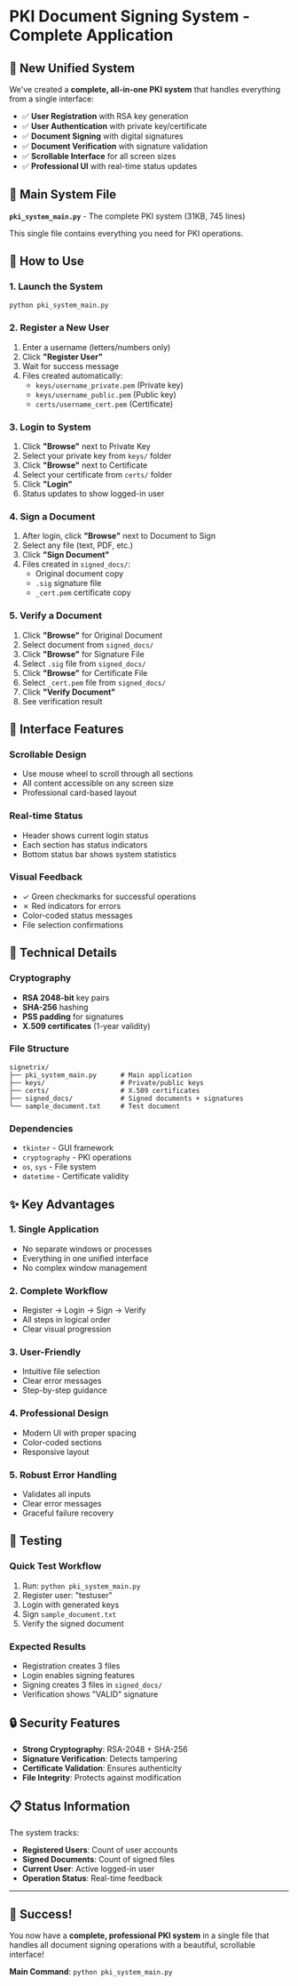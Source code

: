 # PKI Document Signing System - Complete Application

## 🚀 **New Unified System**

We've created a **complete, all-in-one PKI system** that handles everything from a single interface:

- ✅ **User Registration** with RSA key generation
- ✅ **User Authentication** with private key/certificate
- ✅ **Document Signing** with digital signatures
- ✅ **Document Verification** with signature validation
- ✅ **Scrollable Interface** for all screen sizes
- ✅ **Professional UI** with real-time status updates

## 📁 **Main System File**

**`pki_system_main.py`** - The complete PKI system (31KB, 745 lines)

This single file contains everything you need for PKI operations.

## 🎯 **How to Use**

### **1. Launch the System**
```bash
python pki_system_main.py
```

### **2. Register a New User**
1. Enter a username (letters/numbers only)
2. Click **"Register User"**
3. Wait for success message
4. Files created automatically:
   - `keys/username_private.pem` (Private key)
   - `keys/username_public.pem` (Public key)
   - `certs/username_cert.pem` (Certificate)

### **3. Login to System**
1. Click **"Browse"** next to Private Key
2. Select your private key from `keys/` folder
3. Click **"Browse"** next to Certificate
4. Select your certificate from `certs/` folder
5. Click **"Login"**
6. Status updates to show logged-in user

### **4. Sign a Document**
1. After login, click **"Browse"** next to Document to Sign
2. Select any file (text, PDF, etc.)
3. Click **"Sign Document"**
4. Files created in `signed_docs/`:
   - Original document copy
   - `.sig` signature file
   - `_cert.pem` certificate copy

### **5. Verify a Document**
1. Click **"Browse"** for Original Document
2. Select document from `signed_docs/`
3. Click **"Browse"** for Signature File
4. Select `.sig` file from `signed_docs/`
5. Click **"Browse"** for Certificate File
6. Select `_cert.pem` file from `signed_docs/`
7. Click **"Verify Document"**
8. See verification result

## 🎨 **Interface Features**

### **Scrollable Design**
- Use mouse wheel to scroll through all sections
- All content accessible on any screen size
- Professional card-based layout

### **Real-time Status**
- Header shows current login status
- Each section has status indicators
- Bottom status bar shows system statistics

### **Visual Feedback**
- ✓ Green checkmarks for successful operations
- ✗ Red indicators for errors
- Color-coded status messages
- File selection confirmations

## 🔧 **Technical Details**

### **Cryptography**
- **RSA 2048-bit** key pairs
- **SHA-256** hashing
- **PSS padding** for signatures
- **X.509 certificates** (1-year validity)

### **File Structure**
```
signetrix/
├── pki_system_main.py      # Main application
├── keys/                   # Private/public keys
├── certs/                  # X.509 certificates
├── signed_docs/            # Signed documents + signatures
└── sample_document.txt     # Test document
```

### **Dependencies**
- `tkinter` - GUI framework
- `cryptography` - PKI operations
- `os`, `sys` - File system
- `datetime` - Certificate validity

## ✨ **Key Advantages**

### **1. Single Application**
- No separate windows or processes
- Everything in one unified interface
- No complex window management

### **2. Complete Workflow**
- Register → Login → Sign → Verify
- All steps in logical order
- Clear visual progression

### **3. User-Friendly**
- Intuitive file selection
- Clear error messages
- Step-by-step guidance

### **4. Professional Design**
- Modern UI with proper spacing
- Color-coded sections
- Responsive layout

### **5. Robust Error Handling**
- Validates all inputs
- Clear error messages
- Graceful failure recovery

## 🧪 **Testing**

### **Quick Test Workflow**
1. Run: `python pki_system_main.py`
2. Register user: "testuser"
3. Login with generated keys
4. Sign `sample_document.txt`
5. Verify the signed document

### **Expected Results**
- Registration creates 3 files
- Login enables signing features
- Signing creates 3 files in `signed_docs/`
- Verification shows "VALID" signature

## 🔒 **Security Features**

- **Strong Cryptography**: RSA-2048 + SHA-256
- **Signature Verification**: Detects tampering
- **Certificate Validation**: Ensures authenticity
- **File Integrity**: Protects against modification

## 📋 **Status Information**

The system tracks:
- **Registered Users**: Count of user accounts
- **Signed Documents**: Count of signed files
- **Current User**: Active logged-in user
- **Operation Status**: Real-time feedback

---

## 🎉 **Success!**

You now have a **complete, professional PKI system** in a single file that handles all document signing operations with a beautiful, scrollable interface!

**Main Command**: `python pki_system_main.py`
